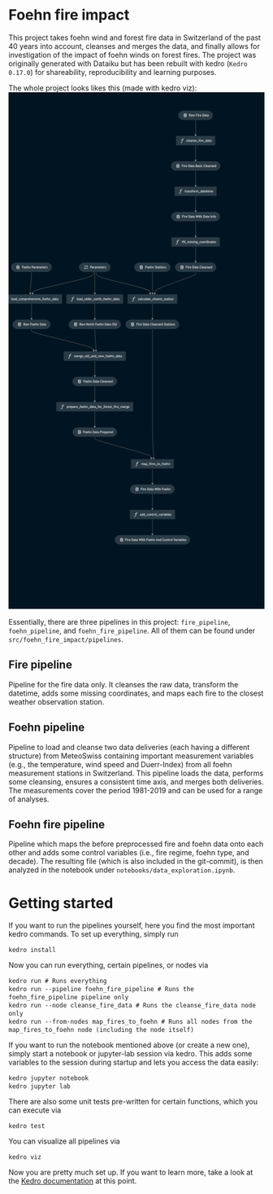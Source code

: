 # Foehn fire impact
This project takes foehn wind and forest fire data in Switzerland of the past 40 years into account, cleanses and merges the data, and finally allows for investigation of the impact of foehn winds on forest fires. The project was originally generated with Dataiku but has been rebuilt with kedro (`Kedro 0.17.0`) for shareability, reproducibility and learning purposes. 

The whole project looks likes this (made with kedro viz):
![Kedro Pipeline](kedro-pipeline.png "Project overview")

Essentially, there are three pipelines in this project: `fire_pipeline`, `foehn_pipeline`, and `foehn_fire_pipeline`. All of them can be found under `src/foehn_fire_impact/pipelines`.

## Fire pipeline
Pipeline for the fire data only. It cleanses the raw data, transform the datetime, adds some missing coordinates, and maps each fire to the closest weather observation station.

## Foehn pipeline
Pipeline to load and cleanse two data deliveries (each having a different structure) from MeteoSwiss containing important measurement variables (e.g., the temperature, wind speed and Duerr-Index) from all foehn measurement stations in Switzerland. This pipeline loads the data, performs some cleansing, ensures a consistent time axis, and merges both deliveries. The measurements cover the period 1981-2019 and can be used for a range of analyses. 

## Foehn fire pipeline
Pipeline which maps the before preprocessed fire and foehn data onto each other and adds some control variables (i.e., fire regime, foehn type, and decade). The resulting file (which is also included in the git-commit), is then analyzed in the notebook under `notebooks/data_exploration.ipynb`.

# Getting started
If you want to run the pipelines yourself, here you find the most important kedro commands. To set up everything, simply run
```
kedro install
```

Now you can run everything, certain pipelines, or nodes via 
```
kedro run # Runs everything
kedro run --pipeline foehn_fire_pipeline # Runs the foehn_fire_pipeline pipeline only 
kedro run --node cleanse_fire_data # Runs the cleanse_fire_data node only
kedro run --from-nodes map_fires_to_foehn # Runs all nodes from the map_fires_to_foehn node (including the node itself)
```

If you want to run the notebook mentioned above (or create a new one), simply start a notebook or jupyter-lab session via kedro. This adds some variables to the session during startup and lets you access the data easily:
```
kedro jupyter notebook
kedro jupyter lab
```

There are also some unit tests pre-written for certain functions, which you can execute via
```
kedro test
```

You can visualize all pipelines via 
```
kedro viz
```

Now you are pretty much set up. If you want to learn more, take a look at the [Kedro documentation](https://kedro.readthedocs.io) at this point.